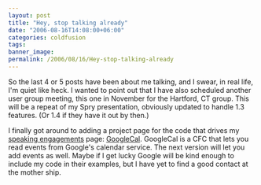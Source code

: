 ```yaml
---
layout: post
title: "Hey, stop talking already"
date: "2006-08-16T14:08:00+06:00"
categories: coldfusion 
tags: 
banner_image: 
permalink: /2006/08/16/Hey-stop-talking-already
---
```


So the last 4 or 5 posts have been about me talking, and I swear, in real life, I'm quiet like heck. I wanted to point out that I have also scheduled another user group meeting, this one in November for the Hartford, CT group. This will be a repeat of my Spry presentation, obviously updated to handle 1.3 features. (Or 1.4 if they have it out by then.)

I finally got around to adding a project page for the code that drives my <a href="http://ray.camdenfamily.com/speakingengagements.cfm">speaking engagements</a> page: <a href="http://ray.camdenfamily.com/projects/googlecal/">GoogleCal</a>. GoogleCal is a CFC that lets you read events from Google's calendar service. The next version will let you add events as well. Maybe if I get lucky Google will be kind enough to include my code in their examples, but I have yet to find a good contact at the mother ship.